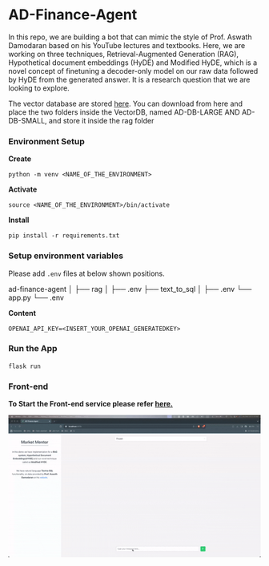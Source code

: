 # AD-Finance-Agent

In this repo, we are building a bot that can mimic the style of Prof. Aswath Damodaran based on his YouTube lectures and textbooks. Here, we are working on three techniques, Retrieval-Augmented Generation (RAG), Hypothetical document embeddings (HyDE) and Modified HyDE, which is a novel concept of finetuning a decoder-only model on our raw data followed by HyDE from the generated answer. It is a research question that we are looking to explore.

The vector database are stored [here](https://drive.google.com/file/d/1TG3A25Phy9xx-N7VMc55dqjgqS9PuEYJ/view?usp=drivesdk). You can download from here and place the two folders inside the VectorDB, named 
AD-DB-LARGE AND AD-DB-SMALL, and store it inside the rag folder

### Environment Setup

**Create**

```
python -m venv <NAME_OF_THE_ENVIRONMENT>
```

**Activate** 

```
source <NAME_OF_THE_ENVIRONMENT>/bin/activate
```

**Install**

```
pip install -r requirements.txt
```

### Setup environment variables

Please add `.env` files at below shown positions.

ad-finance-agent
    │
    ├── rag
    │   ├── .env
    ├── text_to_sql
    │   ├── .env
    └── app.py
    └── .env

**Content**

```
OPENAI_API_KEY=<INSERT_YOUR_OPENAI_GENERATEDKEY>
```

### Run the App

```
flask run
```

### **Front-end**

**To Start the Front-end service please refer [here.](https://github.com/Athe-kunal/AD-Finance-Agent/blob/deploy/web/ad-finance-agent-ui/README.md)**

![Demo](https://github.com/Athe-kunal/AD-Finance-Agent/blob/deploy/Demo.gif)
